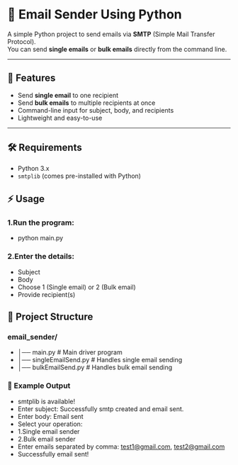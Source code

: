 # 📧 Email Sender Using Python

A simple Python project to send emails via **SMTP** (Simple Mail Transfer Protocol).  
You can send **single emails** or **bulk emails** directly from the command line.

---

## 🚀 Features
- Send **single email** to one recipient
- Send **bulk emails** to multiple recipients at once
- Command-line input for subject, body, and recipients
- Lightweight and easy-to-use

---

## 🛠️ Requirements
- Python 3.x
- `smtplib` (comes pre-installed with Python)


## ⚡ Usage

### 1.Run the program:
- python main.py

### 2.Enter the details:
- Subject
- Body
- Choose 1 (Single email) or 2 (Bulk email)
- Provide recipient(s)

## 📂 Project Structure
### email_sender/
- │── main.py              # Main driver program
- │── singleEmailSend.py   # Handles single email sending
- │── bulkEmailSend.py     # Handles bulk email sending

### 🎯 Example Output
- smtplib is available!
- Enter subject: Successfully smtp created and email sent.
- Enter body: Email sent
- Select your operation:
- 1.Single email sender
- 2.Bulk email sender
- Enter emails separated by comma: test1@gmail.com, test2@gmail.com
- Successfully email sent!
